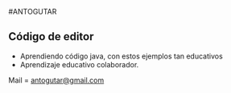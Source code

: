 #ANTOGUTAR
## Código de editor
- Aprendiendo código java, con estos ejemplos tan educativos
- Aprendizaje educativo colaborador.

Mail = <antogutar@gmail.com>
